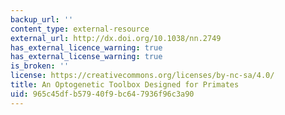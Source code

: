 ```yaml
---
backup_url: ''
content_type: external-resource
external_url: http://dx.doi.org/10.1038/nn.2749
has_external_licence_warning: true
has_external_license_warning: true
is_broken: ''
license: https://creativecommons.org/licenses/by-nc-sa/4.0/
title: An Optogenetic Toolbox Designed for Primates
uid: 965c45df-b579-40f9-bc64-7936f96c3a90
---
```


